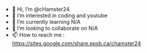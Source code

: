 - 👋 Hi, I’m @cHamster24
- 👀 I’m interested in coding and youtube
- 🌱 I’m currently learning N/A
- 💞️ I’m looking to collaborate on N/A
- 📫 How to reach me : https://sites.google.com/share.epsb.ca/chamster24

<!---
cHamster24/cHamster24 is a ✨ special ✨ repository because its `README.md` (this file) appears on your GitHub profile.
You can click the Preview link to take a look at your changes.
--->
